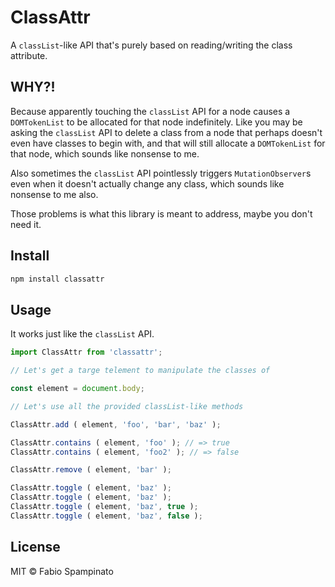 # ClassAttr

A `classList`-like API that's purely based on reading/writing the class attribute.

## WHY?!

Because apparently touching the `classList` API for a node causes a `DOMTokenList` to be allocated for that node indefinitely. Like you may be asking the `classList` API to delete a class from a node that perhaps doesn't even have classes to begin with, and that will still allocate a `DOMTokenList` for that node, which sounds like nonsense to me.

Also sometimes the `classList` API pointlessly triggers `MutationObserver`s even when it doesn't actually change any class, which sounds like nonsense to me also.

Those problems is what this library is meant to address, maybe you don't need it.

## Install

```sh
npm install classattr
```

## Usage

It works just like the `classList` API.

```ts
import ClassAttr from 'classattr';

// Let's get a targe telement to manipulate the classes of

const element = document.body;

// Let's use all the provided classList-like methods

ClassAttr.add ( element, 'foo', 'bar', 'baz' );

ClassAttr.contains ( element, 'foo' ); // => true
ClassAttr.contains ( element, 'foo2' ); // => false

ClassAttr.remove ( element, 'bar' );

ClassAttr.toggle ( element, 'baz' );
ClassAttr.toggle ( element, 'baz' );
ClassAttr.toggle ( element, 'baz', true );
ClassAttr.toggle ( element, 'baz', false );
```

## License

MIT © Fabio Spampinato

